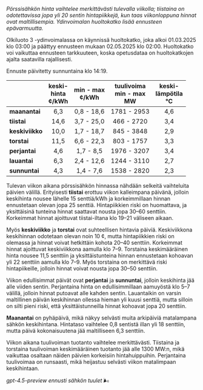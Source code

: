 *Pörssisähkön hinta vaihtelee merkittävästi tulevalla viikolla; tiistaina on odotettavissa jopa yli 20 sentin hintapiikkejä, kun taas viikonloppuna hinnat ovat maltillisempia. Ydinvoimalan huoltokatko lisää ennusteen epävarmuutta.*

Olkiluoto 3 -ydinvoimalassa on käynnissä huoltokatko, joka alkoi 01.03.2025 klo 03:00 ja päättyy ennusteen mukaan 02.05.2025 klo 02:00. Huoltokatko voi vaikuttaa ennusteen tarkkuuteen, koska opetusdataa on huoltokatkojen ajalta saatavilla rajallisesti.

Ennuste päivitetty sunnuntaina klo 14:19.

|             | keski-<br>hinta<br>¢/kWh | min - max<br>¢/kWh | tuulivoima<br>min - max<br>MW | keski-<br>lämpötila<br>°C |
|:------------|:------------------------:|:------------------:|:---------------------------:|:-------------------------:|
| **maanantai**   |           6,3            |     0,8 - 18,6      |        1781 - 2953         |            4,6            |
| **tiistai**     |          14,6            |     3,7 - 25,0      |         466 - 2720         |            3,4            |
| **keskiviikko** |          10,0            |     1,7 - 18,7      |         845 - 3848         |            2,9            |
| **torstai**     |          11,5            |     6,6 - 22,3      |         803 - 1757         |            3,3            |
| **perjantai**   |           4,6            |     1,7 - 8,5       |        1976 - 3207         |            3,4            |
| **lauantai**    |           6,3            |     2,4 - 12,6      |        1244 - 3110         |            2,7            |
| **sunnuntai**   |           4,3            |     1,4 - 7,6       |        1538 - 2820         |            2,3            |

Tulevan viikon aikana pörssisähkön hinnassa nähdään selkeitä vaihteluita päivien välillä. Erityisesti **tiistai** erottuu viikon kalleimpana päivänä, jolloin keskihinta nousee lähelle 15 senttiä/kWh ja korkeimmillaan hinnan ennustetaan olevan jopa 25 senttiä. Hintapiikkien riski on huomattava, ja yksittäisinä tunteina hinnat saattavat nousta jopa 30–60 senttiin. Korkeimmat hinnat ajoittuvat tiistai-iltana klo 19–21 väliseen aikaan.

Myös **keskiviikko** ja **torstai** ovat suhteellisen hintavia päiviä. Keskiviikkona keskihinnan odotetaan olevan noin 10 ¢, mutta hintapiikkien riski on olemassa ja hinnat voivat hetkittäin kohota 20–40 senttiin. Korkeimmat hinnat ajoittuvat keskiviikkona aamulla klo 7–9. Torstaina keskimääräinen hinta nousee 11,5 senttiin ja yksittäistunteina hinnan ennustetaan kohoavan yli 22 senttiin aamulla klo 7–9. Myös torstaina on merkittävä riski hintapiikeille, jolloin hinnat voivat nousta jopa 30–50 senttiin.

Viikon edullisimmat päivät ovat **perjantai** ja **sunnuntai**, jolloin keskihinta jää alle viiden sentin. Perjantaina hinta on edullisimmillaan aamuyöstä klo 5–7 välillä, jolloin hinnat putoavat alle kahden sentin. Lauantaikin on varsin maltillinen päivän keskihinnan ollessa hieman yli kuusi senttiä, mutta silloin on silti pieni riski, että yksittäistunneilla hinnat kohoavat jopa 20 senttiin.

**Maanantai** on pyhäpäivä, mikä näkyy selvästi muita arkipäiviä matalampana sähkön keskihintana. Hintataso vaihtelee 0,8 sentistä illan yli 18 senttiin, mutta päivä kokonaisuutena jää maltilliseen 6,3 senttiin.

Viikon aikana tuulivoiman tuotanto vaihtelee merkittävästi. Tiistaina ja torstaina tuulivoiman keskimääräinen tuotanto jää alle 1300 MW:n, mikä vaikuttaa osaltaan näiden päivien korkeisiin hintahuippuihin. Perjantaina tuulivoimaa on runsaasti, mikä heijastuu selvästi viikon matalimpaan keskihintaan.

*gpt-4.5-preview ennusti sähkön tuulet* 🌬️
